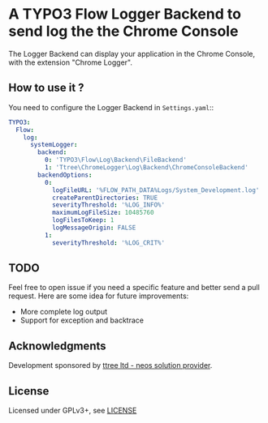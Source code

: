 A TYPO3 Flow Logger Backend to send log the the Chrome Console
==============================================================

The Logger Backend can display your application in the Chrome Console, with the extension "Chrome Logger".

How to use it ?
---------------

You need to configure the Logger Backend in ``Settings.yaml``::

```yaml
TYPO3:
  Flow:
    log:
      systemLogger:
        backend:
          0: 'TYPO3\Flow\Log\Backend\FileBackend'
          1: 'Ttree\ChromeLogger\Log\Backend\ChromeConsoleBackend'
        backendOptions:
          0:
            logFileURL: '%FLOW_PATH_DATA%Logs/System_Development.log'
            createParentDirectories: TRUE
            severityThreshold: '%LOG_INFO%'
            maximumLogFileSize: 10485760
            logFilesToKeep: 1
            logMessageOrigin: FALSE
          1:
            severityThreshold: '%LOG_CRIT%'
```

TODO
----

Feel free to open issue if you need a specific feature and better send a pull request. Here are some idea for future 
improvements:

* More complete log output
* Support for exception and backtrace
	
Acknowledgments
---------------

Development sponsored by [ttree ltd - neos solution provider](http://ttree.ch).

License
-------

Licensed under GPLv3+, see [LICENSE](LICENSE)